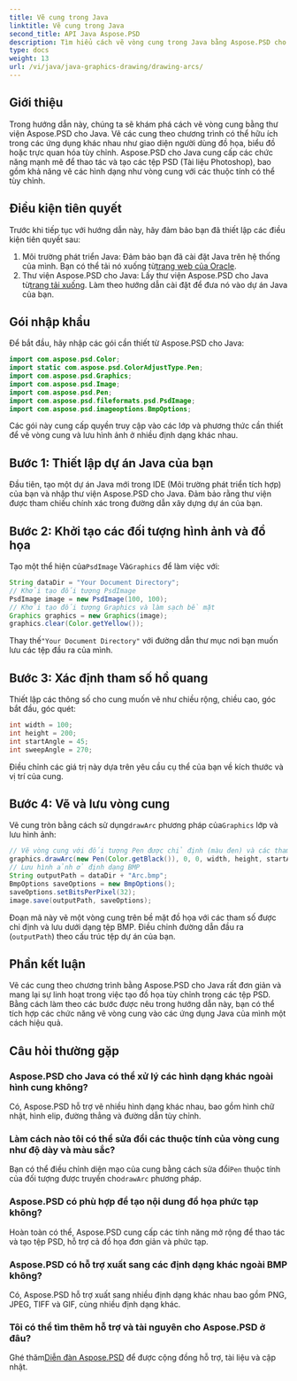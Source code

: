 ```yaml
---
title: Vẽ cung trong Java
linktitle: Vẽ cung trong Java
second_title: API Java Aspose.PSD
description: Tìm hiểu cách vẽ vòng cung trong Java bằng Aspose.PSD cho Java. Hướng dẫn từng bước với các ví dụ về mã cho các ứng dụng đồ họa.
type: docs
weight: 13
url: /vi/java/java-graphics-drawing/drawing-arcs/
---
```

## Giới thiệu
Trong hướng dẫn này, chúng ta sẽ khám phá cách vẽ vòng cung bằng thư viện Aspose.PSD cho Java. Vẽ các cung theo chương trình có thể hữu ích trong các ứng dụng khác nhau như giao diện người dùng đồ họa, biểu đồ hoặc trực quan hóa tùy chỉnh. Aspose.PSD cho Java cung cấp các chức năng mạnh mẽ để thao tác và tạo các tệp PSD (Tài liệu Photoshop), bao gồm khả năng vẽ các hình dạng như vòng cung với các thuộc tính có thể tùy chỉnh.
## Điều kiện tiên quyết
Trước khi tiếp tục với hướng dẫn này, hãy đảm bảo bạn đã thiết lập các điều kiện tiên quyết sau:
1.  Môi trường phát triển Java: Đảm bảo bạn đã cài đặt Java trên hệ thống của mình. Bạn có thể tải nó xuống từ[trang web của Oracle](https://www.oracle.com/java/).
2.  Thư viện Aspose.PSD cho Java: Lấy thư viện Aspose.PSD cho Java từ[trang tải xuống](https://releases.aspose.com/psd/java/). Làm theo hướng dẫn cài đặt để đưa nó vào dự án Java của bạn.
## Gói nhập khẩu
Để bắt đầu, hãy nhập các gói cần thiết từ Aspose.PSD cho Java:
```java
import com.aspose.psd.Color;
import static com.aspose.psd.ColorAdjustType.Pen;
import com.aspose.psd.Graphics;
import com.aspose.psd.Image;
import com.aspose.psd.Pen;
import com.aspose.psd.fileformats.psd.PsdImage;
import com.aspose.psd.imageoptions.BmpOptions;
```
Các gói này cung cấp quyền truy cập vào các lớp và phương thức cần thiết để vẽ vòng cung và lưu hình ảnh ở nhiều định dạng khác nhau.
## Bước 1: Thiết lập dự án Java của bạn
Đầu tiên, tạo một dự án Java mới trong IDE (Môi trường phát triển tích hợp) của bạn và nhập thư viện Aspose.PSD cho Java. Đảm bảo rằng thư viện được tham chiếu chính xác trong đường dẫn xây dựng dự án của bạn.
## Bước 2: Khởi tạo các đối tượng hình ảnh và đồ họa
 Tạo một thể hiện của`PsdImage` Và`Graphics` để làm việc với:
```java
String dataDir = "Your Document Directory";
// Khởi tạo đối tượng PsdImage
PsdImage image = new PsdImage(100, 100);
// Khởi tạo đối tượng Graphics và làm sạch bề mặt
Graphics graphics = new Graphics(image);
graphics.clear(Color.getYellow());
```
 Thay thế`"Your Document Directory"` với đường dẫn thư mục nơi bạn muốn lưu các tệp đầu ra của mình.
## Bước 3: Xác định tham số hồ quang
Thiết lập các thông số cho cung muốn vẽ như chiều rộng, chiều cao, góc bắt đầu, góc quét:
```java
int width = 100;
int height = 200;
int startAngle = 45;
int sweepAngle = 270;
```
Điều chỉnh các giá trị này dựa trên yêu cầu cụ thể của bạn về kích thước và vị trí của cung.
## Bước 4: Vẽ và lưu vòng cung
 Vẽ cung tròn bằng cách sử dụng`drawArc` phương pháp của`Graphics` lớp và lưu hình ảnh:
```java
// Vẽ vòng cung với đối tượng Pen được chỉ định (màu đen) và các tham số
graphics.drawArc(new Pen(Color.getBlack()), 0, 0, width, height, startAngle, sweepAngle);
// Lưu hình ảnh ở định dạng BMP
String outputPath = dataDir + "Arc.bmp";
BmpOptions saveOptions = new BmpOptions();
saveOptions.setBitsPerPixel(32);
image.save(outputPath, saveOptions);
```
Đoạn mã này vẽ một vòng cung trên bề mặt đồ họa với các tham số được chỉ định và lưu dưới dạng tệp BMP. Điều chỉnh đường dẫn đầu ra (`outputPath`) theo cấu trúc tệp dự án của bạn.

## Phần kết luận
Vẽ các cung theo chương trình bằng Aspose.PSD cho Java rất đơn giản và mang lại sự linh hoạt trong việc tạo đồ họa tùy chỉnh trong các tệp PSD. Bằng cách làm theo các bước được nêu trong hướng dẫn này, bạn có thể tích hợp các chức năng vẽ vòng cung vào các ứng dụng Java của mình một cách hiệu quả.

## Câu hỏi thường gặp
### Aspose.PSD cho Java có thể xử lý các hình dạng khác ngoài hình cung không?
Có, Aspose.PSD hỗ trợ vẽ nhiều hình dạng khác nhau, bao gồm hình chữ nhật, hình elip, đường thẳng và đường dẫn tùy chỉnh.
### Làm cách nào tôi có thể sửa đổi các thuộc tính của vòng cung như độ dày và màu sắc?
 Bạn có thể điều chỉnh diện mạo của cung bằng cách sửa đổi`Pen` thuộc tính của đối tượng được truyền cho`drawArc` phương pháp.
### Aspose.PSD có phù hợp để tạo nội dung đồ họa phức tạp không?
Hoàn toàn có thể, Aspose.PSD cung cấp các tính năng mở rộng để thao tác và tạo tệp PSD, hỗ trợ cả đồ họa đơn giản và phức tạp.
### Aspose.PSD có hỗ trợ xuất sang các định dạng khác ngoài BMP không?
Có, Aspose.PSD hỗ trợ xuất sang nhiều định dạng khác nhau bao gồm PNG, JPEG, TIFF và GIF, cùng nhiều định dạng khác.
### Tôi có thể tìm thêm hỗ trợ và tài nguyên cho Aspose.PSD ở đâu?
 Ghé thăm[Diễn đàn Aspose.PSD](https://forum.aspose.com/c/psd/34) để được cộng đồng hỗ trợ, tài liệu và cập nhật.